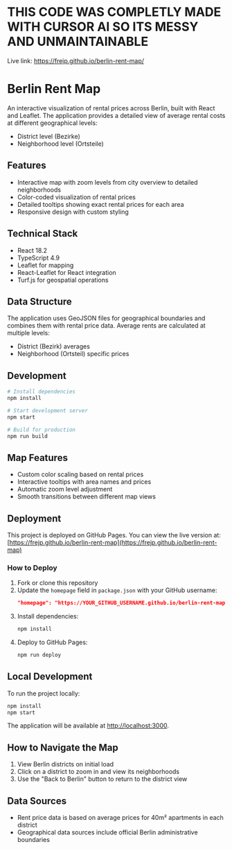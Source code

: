 # THIS CODE WAS COMPLETLY MADE WITH CURSOR AI SO ITS MESSY AND UNMAINTAINABLE

Live link: https://frejp.github.io/berlin-rent-map/

# Berlin Rent Map

An interactive visualization of rental prices across Berlin, built with React and Leaflet. The application provides a detailed view of average rental costs at different geographical levels:

- District level (Bezirke)
- Neighborhood level (Ortsteile)

## Features

- Interactive map with zoom levels from city overview to detailed neighborhoods
- Color-coded visualization of rental prices
- Detailed tooltips showing exact rental prices for each area
- Responsive design with custom styling

## Technical Stack

- React 18.2
- TypeScript 4.9
- Leaflet for mapping
- React-Leaflet for React integration
- Turf.js for geospatial operations

## Data Structure

The application uses GeoJSON files for geographical boundaries and combines them with rental price data. Average rents are calculated at multiple levels:

- District (Bezirk) averages
- Neighborhood (Ortsteil) specific prices

## Development

```bash
# Install dependencies
npm install

# Start development server
npm start

# Build for production
npm run build
```

## Map Features

- Custom color scaling based on rental prices
- Interactive tooltips with area names and prices
- Automatic zoom level adjustment
- Smooth transitions between different map views

## Deployment

This project is deployed on GitHub Pages. You can view the live version at:
[https://frejp.github.io/berlin-rent-map](https://frejp.github.io/berlin-rent-map)

### How to Deploy

1. Fork or clone this repository
2. Update the `homepage` field in `package.json` with your GitHub username:
   ```json
   "homepage": "https://YOUR_GITHUB_USERNAME.github.io/berlin-rent-map"
   ```
3. Install dependencies:
   ```bash
   npm install
   ```
4. Deploy to GitHub Pages:
   ```bash
   npm run deploy
   ```

## Local Development

To run the project locally:

```bash
npm install
npm start
```

The application will be available at [http://localhost:3000](http://localhost:3000).

## How to Navigate the Map

1. View Berlin districts on initial load
2. Click on a district to zoom in and view its neighborhoods
3. Use the "Back to Berlin" button to return to the district view

## Data Sources

- Rent price data is based on average prices for 40m² apartments in each district
- Geographical data sources include official Berlin administrative boundaries
